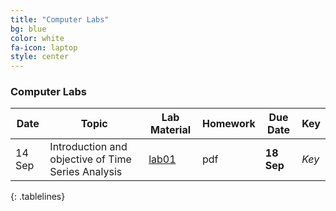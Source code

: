 ```yaml
---
title: "Computer Labs"
bg: blue
color: white
fa-icon: laptop
style: center
---
```


### Computer Labs

<style>
.tablelines table, .tablelines td, .tablelines th {
        border: 1px solid white; 
        align: center;
        padding: 2px 10px;
        }
.tablelines table {
  margin:auto;
}
</style>

| **Date** | **Topic** | **Lab Material** | **Homework** | **Due Date** | **Key** |
| --- | --- | --- | --- |--- | --- |
| 14 Sep | Introduction and objective of Time Series Analysis | [lab01](files/lab1_ts.pdf) | pdf | **18 Sep** |*Key*| 
{: .tablelines}
